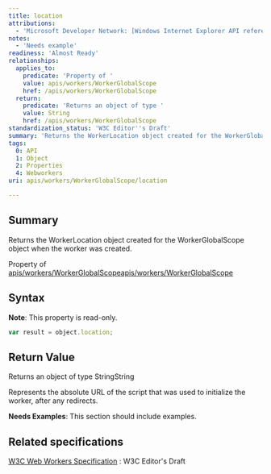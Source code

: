 ```yaml
---
title: location
attributions:
  - 'Microsoft Developer Network: [Windows Internet Explorer API reference Article](http://msdn.microsoft.com/en-us/library/ie/hh828809%28v=vs.85%29.aspx)'
notes:
  - 'Needs example'
readiness: 'Almost Ready'
relationships:
  applies_to:
    predicate: 'Property of '
    value: apis/workers/WorkerGlobalScope
    href: /apis/workers/WorkerGlobalScope
  return:
    predicate: 'Returns an object of type '
    value: String
    href: /apis/workers/WorkerGlobalScope
standardization_status: 'W3C Editor''s Draft'
summary: 'Returns the WorkerLocation object created for the WorkerGlobalScope object when the worker was created.'
tags:
  0: API
  1: Object
  2: Properties
  4: Webworkers
uri: apis/workers/WorkerGlobalScope/location

---
```

## <span>Summary</span>

Returns the WorkerLocation object created for the WorkerGlobalScope object when the worker was created.

Property of [apis/workers/WorkerGlobalScope](/apis/workers/WorkerGlobalScope)[apis/workers/WorkerGlobalScope](/apis/workers/WorkerGlobalScope)

## <span>Syntax</span>

**Note**: This property is read-only.

``` js
var result = object.location;
```

## <span>Return Value</span>

Returns an object of type StringString

Represents the absolute URL of the script that was used to initialize the worker, after any redirects.

**Needs Examples**: This section should include examples.

## <span>Related specifications</span>

[W3C Web Workers Specification](http://dev.w3.org/html5/workers)
:   W3C Editor's Draft
